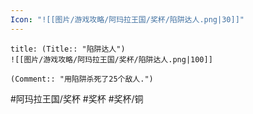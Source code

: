 ```yaml
---
Icon: "![[图片/游戏攻略/阿玛拉王国/奖杯/陷阱达人.png|30]]"
---
```

```ad-common-bronze-trophy
title: (Title:: "陷阱达人")
![[图片/游戏攻略/阿玛拉王国/奖杯/陷阱达人.png|100]]

(Comment:: "用陷阱杀死了25个敌人.")
```

#阿玛拉王国/奖杯 #奖杯 #奖杯/铜
